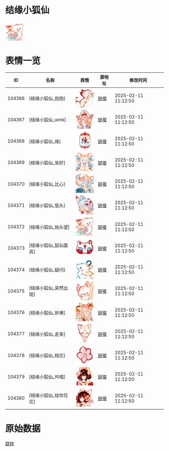 # 结缘小狐仙

<img src="./cover.png" height="60" alt="cover" />

# 表情一览

|ID|名称|表情|源地址|修改时间|
|----|----|----|----|----|
|104366|[结缘小狐仙_抱抱]|<img src="./pic/104366_%5B结缘小狐仙_抱抱%5D.png" height="60" alt="抱抱"/>|[链接](https://i0.hdslb.com/bfs/garb/a9630eedbe116e1aea948987f11c69c5e401f9b8.png)|2025-02-11 11:12:50|
|104367|[结缘小狐仙_wink]|<img src="./pic/104367_%5B结缘小狐仙_wink%5D.png" height="60" alt="wink"/>|[链接](https://i0.hdslb.com/bfs/garb/d7d467956e9c45c93d1c1343f84a3d01e9b5618d.png)|2025-02-11 11:12:50|
|104368|[结缘小狐仙_缘]|<img src="./pic/104368_%5B结缘小狐仙_缘%5D.png" height="60" alt="缘"/>|[链接](https://i0.hdslb.com/bfs/garb/80026ce621e53903bb4970e3ee07c50dd775fc5b.png)|2025-02-11 11:12:50|
|104369|[结缘小狐仙_坐好]|<img src="./pic/104369_%5B结缘小狐仙_坐好%5D.png" height="60" alt="坐好"/>|[链接](https://i0.hdslb.com/bfs/garb/a2b9c1dfa3879a4e998eb5183bfb5ed5643d8f46.png)|2025-02-11 11:12:50|
|104370|[结缘小狐仙_比心]|<img src="./pic/104370_%5B结缘小狐仙_比心%5D.png" height="60" alt="比心"/>|[链接](https://i0.hdslb.com/bfs/garb/7ac82800d92160b78b1c6d823bc02248cc54b133.png)|2025-02-11 11:12:50|
|104371|[结缘小狐仙_低头]|<img src="./pic/104371_%5B结缘小狐仙_低头%5D.png" height="60" alt="低头"/>|[链接](https://i0.hdslb.com/bfs/garb/6b85ae18dae71077b3a4302d9ad89b38b1fd50e2.png)|2025-02-11 11:12:50|
|104372|[结缘小狐仙_抬头望]|<img src="./pic/104372_%5B结缘小狐仙_抬头望%5D.png" height="60" alt="抬头望"/>|[链接](https://i0.hdslb.com/bfs/garb/d6364d3bf52a79cfc525a6563b8aebd1c47d96a2.png)|2025-02-11 11:12:50|
|104373|[结缘小狐仙_狐仙面具]|<img src="./pic/104373_%5B结缘小狐仙_狐仙面具%5D.png" height="60" alt="狐仙面具"/>|[链接](https://i0.hdslb.com/bfs/garb/fb4caa3e51c7f276205b9e0ad36b642be0664493.png)|2025-02-11 11:12:50|
|104374|[结缘小狐仙_疑问]|<img src="./pic/104374_%5B结缘小狐仙_疑问%5D.png" height="60" alt="疑问"/>|[链接](https://i0.hdslb.com/bfs/garb/97a5fcbc5f9b6917f10d1b9bd8f08984e315a7a2.png)|2025-02-11 11:12:50|
|104375|[结缘小狐仙_突然出现]|<img src="./pic/104375_%5B结缘小狐仙_突然出现%5D.png" height="60" alt="突然出现"/>|[链接](https://i0.hdslb.com/bfs/garb/5a7d73af6dff780d0d9b9f151ba6ac7bdc3da067.png)|2025-02-11 11:12:50|
|104376|[结缘小狐仙_祈祷]|<img src="./pic/104376_%5B结缘小狐仙_祈祷%5D.png" height="60" alt="祈祷"/>|[链接](https://i0.hdslb.com/bfs/garb/19bc6c1b38f4fd4496b62bde9e181f16b0daf566.png)|2025-02-11 11:12:50|
|104377|[结缘小狐仙_走来]|<img src="./pic/104377_%5B结缘小狐仙_走来%5D.png" height="60" alt="走来"/>|[链接](https://i0.hdslb.com/bfs/garb/ba482be5175ea51d79e4643e448a7b703a686366.png)|2025-02-11 11:12:50|
|104378|[结缘小狐仙_桃花]|<img src="./pic/104378_%5B结缘小狐仙_桃花%5D.png" height="60" alt="桃花"/>|[链接](https://i0.hdslb.com/bfs/garb/1b9700f164c230c5f1e247e904802b3d5ccd08c8.png)|2025-02-11 11:12:50|
|104379|[结缘小狐仙_吟唱]|<img src="./pic/104379_%5B结缘小狐仙_吟唱%5D.png" height="60" alt="吟唱"/>|[链接](https://i0.hdslb.com/bfs/garb/e567b0a1a42b0c683d80c220b7c6a733710d4dac.png)|2025-02-11 11:12:50|
|104380|[结缘小狐仙_给你花花]|<img src="./pic/104380_%5B结缘小狐仙_给你花花%5D.png" height="60" alt="给你花花"/>|[链接](https://i0.hdslb.com/bfs/garb/b7a8ed256e005d80b05e7e53598e164b1bc3b6c3.png)|2025-02-11 11:12:50|

# 原始数据

[跳转](./raw.json)


